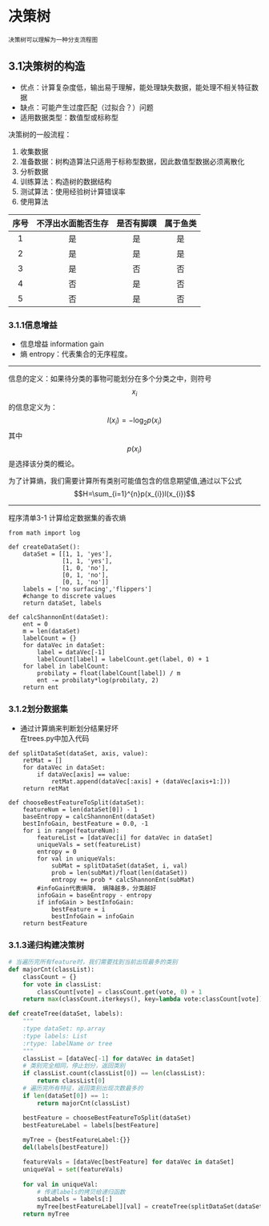 <!--<script type="text/javascript" src="http://cdn.mathjax.org/mathjax/latest/MathJax.js?config=default"></script>-->
# 决策树
`决策树可以理解为一种分支流程图`
## 3.1决策树的构造
- 优点：计算复杂度低，输出易于理解，能处理缺失数据，能处理不相关特征数据
- 缺点：可能产生过度匹配（过拟合？）问题
- 适用数据类型：数值型或标称型  

决策树的一般流程：  
1. 收集数据
2. 准备数据：树构造算法只适用于标称型数据，因此数值型数据必须离散化
3. 分析数据
4. 训练算法：构造树的数据结构
5. 测试算法：使用经验树计算错误率
6. 使用算法



序号|不浮出水面能否生存|是否有脚蹼|属于鱼类  
:-:|:-:|:-:|:-:
1|是|是|是
2|是|是|是
3|是|否|否
4|否|是|否
5|否|是|否

### 3.1.1信息增益
- 信息增益 information gain
- 熵 entropy：代表集合的无序程度。    

---
信息的定义：如果待分类的事物可能划分在多个分类之中，则符号$$x_{i}$$的信息定义为：  
$$l(x_{i})=-\log_{2}p(x_{i})$$
其中$$p(x_{i})$$是选择该分类的概论。 
    
为了计算熵，我们需要计算所有类别可能值包含的信息期望值,通过以下公式
$$H=\sum_{i=1}^{n}p(x_{i})l(x_{i})$$  

---

程序清单3-1 计算给定数据集的香农熵
```PY
from math import log

def createDataSet():
    dataSet = [[1, 1, 'yes'],
               [1, 1, 'yes'],
               [1, 0, 'no'],
               [0, 1, 'no'],
               [0, 1, 'no']]
    labels = ['no surfacing','flippers']
    #change to discrete values
    return dataSet, labels
    
def calcShannonEnt(dataSet):
    ent = 0
    m = len(dataSet)
    labelCount = {}
    for dataVec in dataSet:
        label = dataVec[-1]
        labelCount[label] = labelCount.get(label, 0) + 1
    for label in labelCount:
        probilaty = float(labelCount[label]) / m
        ent -= probilaty*log(probilaty, 2)
    return ent
```

### 3.1.2划分数据集
- 通过计算熵来判断划分结果好坏  
在trees.py中加入代码
```PY
def splitDataSet(dataSet, axis, value):
    retMat = []
    for dataVec in dataSet:
        if dataVec[axis] == value:
            retMat.append(dataVec[:axis] + (dataVec[axis+1:]))
    return retMat

def chooseBestFeatureToSplit(dataSet):
    featureNum = len(dataSet[0]) - 1
    baseEntropy = calcShannonEnt(dataSet)
    bestInfoGain, bestFeature = 0.0, -1
    for i in range(featureNum):
        featureList = [dataVec[i] for dataVec in dataSet]
        uniqueVals = set(featureList)
        entropy = 0
        for val in uniqueVals:
            subMat = splitDataSet(dataSet, i, val)
            prob = len(subMat)/float(len(dataSet))
            entropy += prob * calcShannonEnt(subMat)
        #infoGain代表熵降， 熵降越多，分类越好
        infoGain = baseEntropy - entropy
        if infoGain > bestInfoGain:
            bestFeature = i
            bestInfoGain = infoGain
    return bestFeature  
```

### 3.1.3递归构建决策树

```py
# 当遍历完所有feature时，我们需要找到当前出现最多的类别
def majorCnt(classList):
    classCount = {}
    for vote in classList:
        classCount[vote] = classCount.get(vote, 0) + 1
    return max(classCount.iterkeys(), key=lambda vote:classCount[vote])

def createTree(dataSet, labels):
    """
    :type dataSet: np.array  
    :type labels: List  
    :rtype: labelName or tree
    """
    classList = [dataVec[-1] for dataVec in dataSet]
    # 类别完全相同，停止划分，返回类别
    if classList.count(classList[0]) == len(classList):
        return classList[0]
    # 遍历完所有特征，返回类别出现次数最多的
    if len(dataSet[0]) == 1:
        return majorCnt(classList)

    bestFeature = chooseBestFeatureToSplit(dataSet)
    bestFeatureLabel = labels[bestFeature]
    
    myTree = {bestFeatureLabel:{}}
    del(labels[bestFeature])

    featureVals = [dataVec[bestFeature] for dataVec in dataSet]
    uniqueVal = set(featureVals)
    
    for val in uniqueVal:
        # 传递labels的拷贝给递归函数
        subLabels = labels[:]
        myTree[bestFeatureLabel][val] = createTree(splitDataSet(dataSet, bestFeature, val), subLabels)
    return myTree
```
